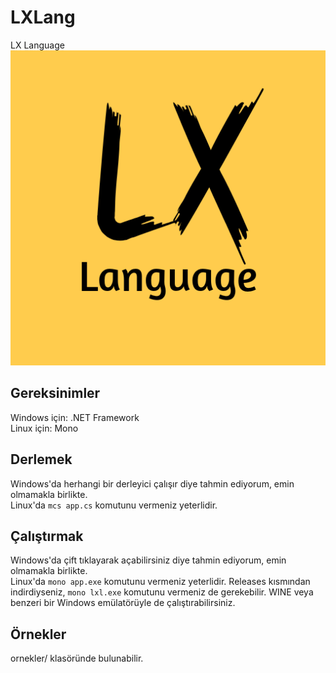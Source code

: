 # LXLang
LX Language
![LXL Logo](LXL.png)
## Gereksinimler
Windows için: .NET Framework<br />
Linux için: Mono
## Derlemek
Windows'da herhangi bir derleyici çalışır diye tahmin ediyorum, emin olmamakla birlikte.<br />
Linux'da `mcs app.cs` komutunu vermeniz yeterlidir.
## Çalıştırmak
Windows'da çift tıklayarak açabilirsiniz diye tahmin ediyorum, emin olmamakla birlikte.<br />
Linux'da `mono app.exe` komutunu vermeniz yeterlidir. Releases kısmından indirdiyseniz, `mono lxl.exe` komutunu vermeniz de gerekebilir. WINE veya benzeri bir Windows emülatörüyle de çalıştırabilirsiniz.
## Örnekler
ornekler/ klasöründe bulunabilir.
